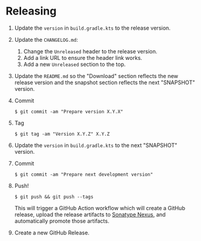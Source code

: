 # Releasing

1. Update the `version` in `build.gradle.kts` to the release version.

2. Update the `CHANGELOG.md`:
   1. Change the `Unreleased` header to the release version.
   2. Add a link URL to ensure the header link works.
   3. Add a new `Unreleased` section to the top.

3. Update the `README.md` so the "Download" section reflects the new release version and the
   snapshot section reflects the next "SNAPSHOT" version.

4. Commit

   ```
   $ git commit -am "Prepare version X.Y.X"
   ```

5. Tag

   ```
   $ git tag -am "Version X.Y.Z" X.Y.Z
   ```

6. Update the `version` in `build.gradle.kts` to the next "SNAPSHOT" version.

7. Commit

   ```
   $ git commit -am "Prepare next development version"
   ```

8. Push!

   ```
   $ git push && git push --tags
   ```

   This will trigger a GitHub Action workflow which will create a GitHub release,
   upload the release artifacts to [Sonatype Nexus](https://oss.sonatype.org/),
   and automatically promote those artifacts.

10. Create a new GitHub Release.
